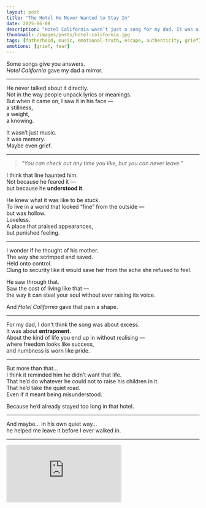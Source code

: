 ```yaml
---
layout: post
title: "The Hotel He Never Wanted to Stay In"
date: 2025-06-08
description: "Hotel California wasn’t just a song for my dad. It was a warning. A mirror. A truth he felt in his bones long before I understood it."
thumbnail: /images/posts/hotel-california.jpg
tags: [fatherhood, music, emotional-truth, escape, authenticity, grief]
emotions: [grief, fear]
---
```


Some songs give you answers.  
*Hotel California* gave my dad a mirror.

---

He never talked about it directly.  
Not in the way people unpack lyrics or meanings.  
But when it came on, I saw it in his face —  
a stillness,  
a weight,  
a knowing.

It wasn’t just music.  
It was memory.  
Maybe even grief.

---

> *"You can check out any time you like, but you can never leave."*

I think that line haunted him.  
Not because he feared it —  
but because he **understood it**.

He knew what it was like to be stuck.  
To live in a world that looked “fine” from the outside —  
but was hollow.  
Loveless.  
A place that praised appearances,  
but punished feeling.

---

I wonder if he thought of his mother.  
The way she scrimped and saved.  
Held onto control.  
Clung to security like it would save her from the ache she refused to feel.

He saw through that.  
Saw the cost of living like that —  
the way it can steal your soul without ever raising its voice.

And *Hotel California* gave that pain a shape.

---

For my dad, I don’t think the song was about excess.  
It was about **entrapment**.  
About the kind of life you end up in without realising —  
where freedom looks like success,  
and numbness is worn like pride.

---

But more than that…  
I think it reminded him he didn’t want that life.  
That he’d do whatever he could not to raise his children in it.  
That he’d take the quiet road.  
Even if it meant being misunderstood.

Because he’d already stayed too long in that hotel.

---

And maybe… in his own quiet way…  
he helped me leave it before I ever walked in.

---

<div class="video-container">
  <iframe src="https://www.youtube.com/embed/lrfhf1Gv4Tw"
    title="Hotel California (2020 Remaster) · Eagles" 
    frameborder="0" allow="accelerometer; autoplay; clipboard-write; 
    encrypted-media; gyroscope; picture-in-picture; web-share" 
    allowfullscreen></iframe>
</div>
